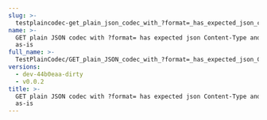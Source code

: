 ```yaml
---
slug: >-
  testplaincodec-get_plain_json_codec_with_?format=_has_expected_json_content-type_and_body_as-is
name: >-
  GET plain JSON codec with ?format= has expected json Content-Type and body
  as-is
full_name: >-
  TestPlainCodec/GET_plain_JSON_codec_with_?format=_has_expected_json_Content-Type_and_body_as-is
versions:
  - dev-44b0eaa-dirty
  - v0.0.2
title: >-
  GET plain JSON codec with ?format= has expected json Content-Type and body
  as-is
---
```



